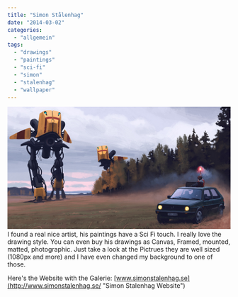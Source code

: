 ```yaml
---
title: "Simon Stålenhag"
date: "2014-03-02"
categories: 
  - "allgemein"
tags: 
  - "drawings"
  - "paintings"
  - "sci-fi"
  - "simon"
  - "stalenhag"
  - "wallpaper"
---
```


[![simonstalenhag](./images/simonstalenhag-1024x561.png)](http://blog.thecell.eu/wp-content/uploads/2014/03/simonstalenhag.png)I found a real nice artist, his paintings have a Sci Fi touch. I really love the drawing style. You can even buy his drawings as Canvas, Framed, mounted, matted, photographic. Just take a look at the Pictrues they are well sized (1080px and more) and I have even changed my background to one of those.

Here's the Website with the Galerie: [www.simonstalenhag.se](http://www.simonstalenhag.se/ "Simon Stalenhag Website")
